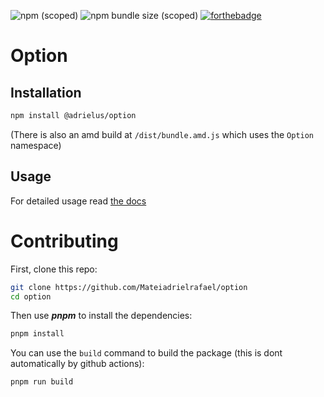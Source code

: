 ![npm (scoped)](https://img.shields.io/npm/v/@adrielus/option?style=for-the-badge)
![npm bundle size (scoped)](https://img.shields.io/bundlephobia/minzip/@adrielus/option?style=for-the-badge)
[![forthebadge](https://forthebadge.com/images/badges/powered-by-water.svg)](https://forthebadge.com)

# Option

## Installation

```sh
npm install @adrielus/option
```

(There is also an amd build at `/dist/bundle.amd.js` which uses the `Option` namespace)

## Usage

For detailed usage read [the docs](docs/main.md)

# Contributing

First, clone this repo:

```sh
git clone https://github.com/Mateiadrielrafael/option
cd option
```

Then use **_pnpm_** to install the dependencies:

```sh
pnpm install
```

You can use the `build` command to build the package (this is dont automatically by github actions):

```sh
pnpm run build
```
